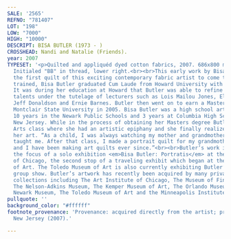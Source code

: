 ```yaml
---
SALE: '2565'
REFNO: "781407"
LOT: "198"
LOW: "7000"
HIGH: "10000"
DESCRIPT: BISA BUTLER (1973 - )
CROSSHEAD: Nandi and Natalie (Friends).
year: 2007
TYPESET: '<p>Quilted and appliquéd dyed cotton fabrics, 2007. 686x800 mm; 27x31½ inches.
  Initialed "BB" in thread, lower right.<br><br>This early work by Bisa Butler is
  the first quilt of this exciting contemporary fabric artist to come to auction.</p><p><br>Formally
  trained, Bisa Butler graduated Cum Laude from Howard University with a BFA degree.
  It was during her education at Howard that Butler was able to refine her natural
  talents under the tutelage of lecturers such as Lois Mailou Jones, Elizabeth Catlett,
  Jeff Donaldson and Ernie Barnes. Butler then went on to earn a Masters in Art from
  Montclair State University in 2005. Bisa Butler was a high school art teacher for
  10 years in the Newark Public Schools and 3 years at Columbia High School in Maplewood,
  New Jersey. While in the process of obtaining her Masters degree Butler took a Fiber
  Arts class where she had an artistic epiphany and she finally realized how to express
  her art. “As a child, I was always watching my mother and grandmother sew, and they
  taught me. After that class, I made a portrait quilt for my grandmother on her deathbed,
  and I have been making art quilts ever since.”<br><br>Butler’s work is currently
  the focus of a solo exhibition <em>Bisa Butler: Portratis</em> at the Art Institute
  of Chicago, the second stop of a traveling exhibit which began at the Katonah Museum
  of Art. The Toledo Museum of Art is also currently exhibiting Butler’s work in a
  group show. Butler’s artwork has recently been acquired by many private and public
  collections including The Art Institute of Chicago, The Museum of Fine Arts Boston,
  The Nelson-Adkins Museum, The Kemper Museum of Art, The Orlando Museum of Art, The
  Newark Museum, The Toledo Museum of Art and the Minneapolis Institute of Art.</p>'
pullquote: ''
background_color: "#ffffff"
footnote_provenance: 'Provenance: acquired directly from the artist; private collection,
  New Jersey (2007).'

---
```

